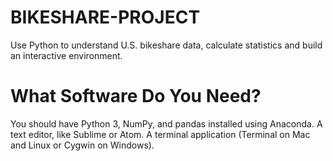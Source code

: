 # BIKESHARE-PROJECT
Use Python to understand U.S. bikeshare data, calculate statistics and build an interactive environment.

# What Software Do You Need?
You should have Python 3, NumPy, and pandas installed using Anaconda.
A text editor, like Sublime or Atom.
A terminal application (Terminal on Mac and Linux or Cygwin on Windows).

